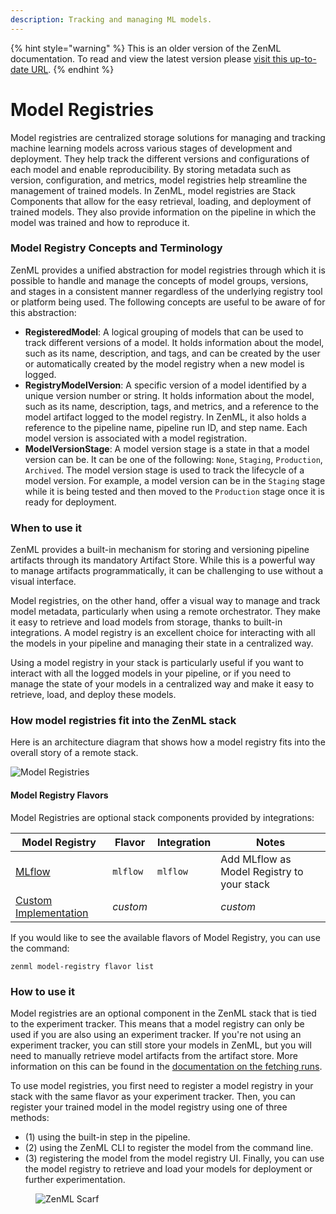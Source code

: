 ```yaml
---
description: Tracking and managing ML models.
---
```


{% hint style="warning" %}
This is an older version of the ZenML documentation. To read and view the latest version please [visit this up-to-date URL](https://docs.zenml.io).
{% endhint %}


# Model Registries

Model registries are centralized storage solutions for managing and tracking machine learning models across various stages of development and deployment. They help track the different versions and configurations of each model and enable reproducibility. By storing metadata such as version, configuration, and metrics, model registries help streamline the management of trained models. In ZenML, model registries are Stack Components that allow for the easy retrieval, loading, and deployment of trained models. They also provide information on the pipeline in which the model was trained and how to reproduce it.

### Model Registry Concepts and Terminology

ZenML provides a unified abstraction for model registries through which it is possible to handle and manage the concepts of model groups, versions, and stages in a consistent manner regardless of the underlying registry tool or platform being used. The following concepts are useful to be aware of for this abstraction:

* **RegisteredModel**: A logical grouping of models that can be used to track different versions of a model. It holds information about the model, such as its name, description, and tags, and can be created by the user or automatically created by the model registry when a new model is logged.
* **RegistryModelVersion**: A specific version of a model identified by a unique version number or string. It holds information about the model, such as its name, description, tags, and metrics, and a reference to the model artifact logged to the model registry. In ZenML, it also holds a reference to the pipeline name, pipeline run ID, and step name. Each model version is associated with a model registration.
* **ModelVersionStage**: A model version stage is a state in that a model version can be. It can be one of the following: `None`, `Staging`, `Production`, `Archived`. The model version stage is used to track the lifecycle of a model version. For example, a model version can be in the `Staging` stage while it is being tested and then moved to the `Production` stage once it is ready for deployment.

### When to use it

ZenML provides a built-in mechanism for storing and versioning pipeline artifacts through its mandatory Artifact Store. While this is a powerful way to manage artifacts programmatically, it can be challenging to use without a visual interface.

Model registries, on the other hand, offer a visual way to manage and track model metadata, particularly when using a remote orchestrator. They make it easy to retrieve and load models from storage, thanks to built-in integrations. A model registry is an excellent choice for interacting with all the models in your pipeline and managing their state in a centralized way.

Using a model registry in your stack is particularly useful if you want to interact with all the logged models in your pipeline, or if you need to manage the state of your models in a centralized way and make it easy to retrieve, load, and deploy these models.

### How model registries fit into the ZenML stack

Here is an architecture diagram that shows how a model registry fits into the overall story of a remote stack.

![Model Registries](../../.gitbook/assets/Remote-with-model-registry.png)

#### Model Registry Flavors

Model Registries are optional stack components provided by integrations:

| Model Registry                     | Flavor   | Integration | Notes                                      |
| ---------------------------------- | -------- | ----------- | ------------------------------------------ |
| [MLflow](mlflow.md)                | `mlflow` | `mlflow`    | Add MLflow as Model Registry to your stack |
| [Custom Implementation](custom.md) | _custom_ |             | _custom_                                   |

If you would like to see the available flavors of Model Registry, you can use the command:

```shell
zenml model-registry flavor list
```

### How to use it

Model registries are an optional component in the ZenML stack that is tied to the experiment tracker. This means that a model registry can only be used if you are also using an experiment tracker. If you're not using an experiment tracker, you can still store your models in ZenML, but you will need to manually retrieve model artifacts from the artifact store. More information on this can be found in the [documentation on the fetching runs](../../how-to/build-pipelines/fetching-pipelines.md).

To use model registries, you first need to register a model registry in your stack with the same flavor as your experiment tracker. Then, you can register your trained model in the model registry using one of three methods:

* (1) using the built-in step in the pipeline.
* (2) using the ZenML CLI to register the model from the command line.
* (3) registering the model from the model registry UI. Finally, you can use the model registry to retrieve and load your models for deployment or further experimentation.

<figure><img src="https://static.scarf.sh/a.png?x-pxid=f0b4f458-0a54-4fcd-aa95-d5ee424815bc" alt="ZenML Scarf"><figcaption></figcaption></figure>
